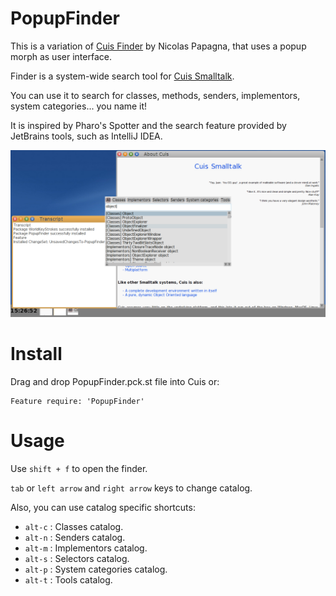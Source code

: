 # PopupFinder

This is a variation of [Cuis Finder](https://github.com/npapagna/cuis-finder) by Nicolas Papagna, that uses a popup morph as user interface.

Finder is a system-wide search tool for [Cuis Smalltalk](https://cuis-smalltalk.github.io/Cuis-Website/).

You can use it to search for classes, methods, senders, implementors, system categories... you name it!

It is inspired by Pharo's Spotter and the search feature provided by JetBrains tools, such as IntelliJ IDEA.

![Finder screenshot](finder.png "Finder screenshot")

# Install

Drag and drop PopupFinder.pck.st file into Cuis or: 

```Smalltalk
Feature require: 'PopupFinder'
```

# Usage

Use `shift + f` to open the finder.

`tab` or `left arrow` and `right arrow` keys to change catalog.

Also, you can use catalog specific shortcuts:

- `alt-c` : Classes catalog.
- `alt-n` : Senders catalog.
- `alt-m` : Implementors catalog.
- `alt-s` : Selectors catalog.
- `alt-p` : System categories catalog.
- `alt-t` : Tools catalog.



